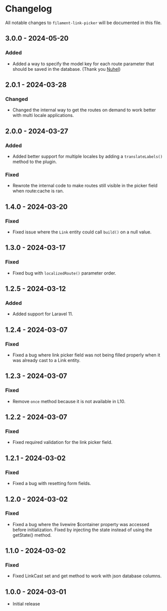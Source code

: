 # Changelog

All notable changes to `filament-link-picker` will be documented in this file.

## 3.0.0 - 2024-05-20

### Added

- Added a way to specify the model key for each route parameter that should be saved in the database. (Thank you [Nuhel](https://github.com/Nuhel))

## 2.0.1 - 2024-03-28

### Changed

- Changed the internal way to get the routes on demand to work better with multi locale applications.

## 2.0.0 - 2024-03-27

### Added

- Added better support for multiple locales by adding a `translateLabels()` method to the plugin.

### Fixed

- Rewrote the internal code to make routes still visible in the picker field when route:cache is ran.

## 1.4.0 - 2024-03-20

### Fixed

- Fixed issue where the `Link` entity could call `build()` on a null value.

## 1.3.0 - 2024-03-17

### Fixed

- Fixed bug with `localizedRoute()` parameter order.

## 1.2.5 - 2024-03-12

### Added

- Added support for Laravel 11.

## 1.2.4 - 2024-03-07

### Fixed

- Fixed a bug where link picker field was not being filled properly when it was already cast to a Link entity.

## 1.2.3 - 2024-03-07

### Fixed

- Remove `once` method because it is not available in L10.

## 1.2.2 - 2024-03-07

### Fixed

- Fixed required validation for the link picker field.

## 1.2.1 - 2024-03-02

### Fixed

- Fixed a bug with resetting form fields.

## 1.2.0 - 2024-03-02

### Fixed

- Fixed a bug where the livewire $container property was accessed before initialization. Fixed by injecting the state instead of using the getState() method.

## 1.1.0 - 2024-03-02

### Fixed

- Fixed LinkCast set and get method to work with json database columns.

## 1.0.0 - 2024-03-01

- Initial release
